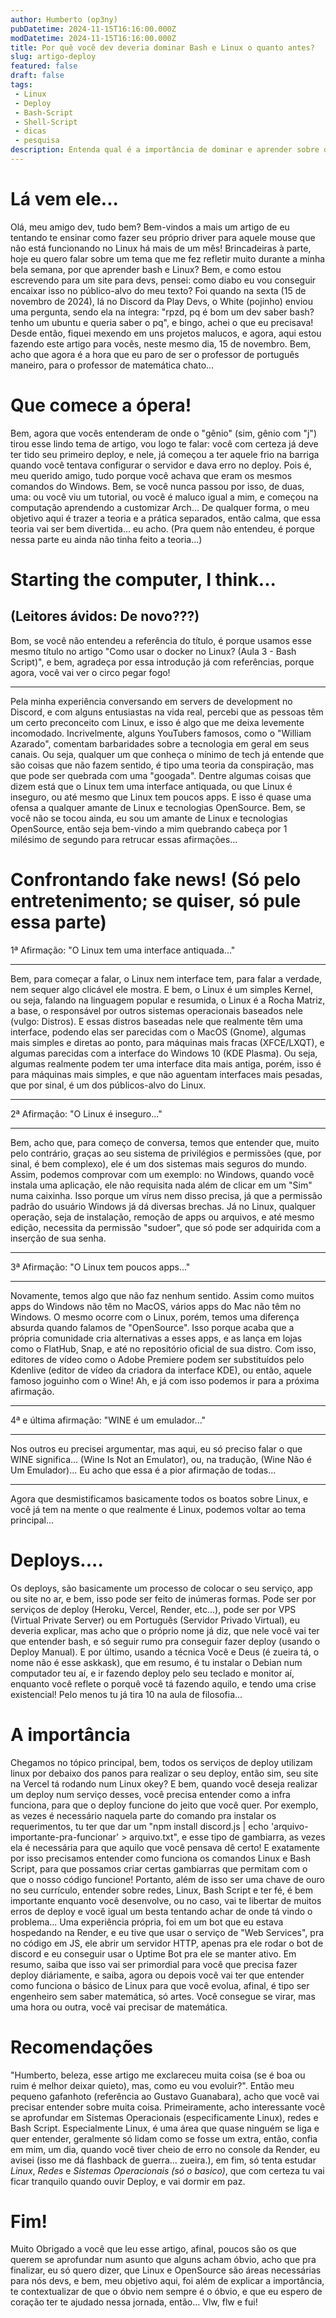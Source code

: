 ```yaml
---
author: Humberto (op3ny)
pubDatetime: 2024-11-15T16:16:00.000Z
modDatetime: 2024-11-15T16:16:00.000Z
title: Por quê você dev deveria dominar Bash e Linux o quanto antes?
slug: artigo-deploy
featured: false
draft: false
tags:
 - Linux
 - Deploy
 - Bash-Script
 - Shell-Script
 - dicas
 - pesquisa
description: Entenda qual é a importância de dominar e aprender sobre duas coisas que estão muito presentes na vida de todos nós, seja nos sites que você acessa, seja nos seus sites.
---
```



# Lá vem ele...

Olá, meu amigo dev, tudo bem? Bem-vindos a mais um artigo de eu tentando te ensinar como fazer seu próprio driver para aquele mouse que não está funcionando no Linux há mais de um mês! Brincadeiras à parte, hoje eu quero falar sobre um tema que me fez refletir muito durante a minha bela semana, por que aprender bash e Linux? Bem, e como estou escrevendo para um site para devs, pensei: como diabo eu vou conseguir encaixar isso no público-alvo do meu texto? Foi quando na sexta (15 de novembro de 2024), lá no Discord da Play Devs, o White (pojinho) enviou uma pergunta, sendo ela na íntegra: "rpzd, pq é bom um dev saber bash? tenho um ubuntu e queria saber o pq", e bingo, achei o que eu precisava! Desde então, fiquei mexendo em uns projetos malucos, e agora, aqui estou fazendo este artigo para vocês, neste mesmo dia, 15 de novembro. Bem, acho que agora é a hora que eu paro de ser o professor de português maneiro, para o professor de matemática chato...  

# Que comece a ópera!  

Bem, agora que vocês entenderam de onde o "gênio" (sim, gênio com "j") tirou esse lindo tema de artigo, vou logo te falar: você com certeza já deve ter tido seu primeiro deploy, e nele, já começou a ter aquele frio na barriga quando você tentava configurar o servidor e dava erro no deploy. Pois é, meu querido amigo, tudo porque você achava que eram os mesmos comandos do Windows. Bem, se você nunca passou por isso, de duas, uma: ou você viu um tutorial, ou você é maluco igual a mim, e começou na computação aprendendo a customizar Arch... De qualquer forma, o meu objetivo aqui é trazer a teoria e a prática separados, então calma, que essa teoria vai ser bem divertida... eu acho. (Pra quem não entendeu, é porque nessa parte eu ainda não tinha feito a teoria...)  

# Starting the computer, I think...  
## (Leitores ávidos: De novo???)  

Bom, se você não entendeu a referência do título, é porque usamos esse mesmo título no artigo "Como usar o docker no Linux? (Aula 3 - Bash Script)", e bem, agradeça por essa introdução já com referências, porque agora, você vai ver o circo pegar fogo!  

---

Pela minha experiência conversando em servers de development no Discord, e com alguns entusiastas na vida real, percebi que as pessoas têm um certo preconceito com Linux, e isso é algo que me deixa levemente incomodado. Incrivelmente, alguns YouTubers famosos, como o "William Azarado", comentam barbaridades sobre a tecnologia em geral em seus canais. Ou seja, qualquer um que conheça o mínimo de tech já entende que são coisas que não fazem sentido, é tipo uma teoria da conspiração, mas que pode ser quebrada com uma "googada". Dentre algumas coisas que dizem está que o Linux tem uma interface antiquada, ou que Linux é inseguro, ou até mesmo que Linux tem poucos apps. E isso é quase uma ofensa a qualquer amante de Linux e tecnologias OpenSource. Bem, se você não se tocou ainda, eu sou um amante de Linux e tecnologias OpenSource, então seja bem-vindo a mim quebrando cabeça por 1 milésimo de segundo para retrucar essas afirmações...  

# Confrontando fake news! (Só pelo entretenimento; se quiser, só pule essa parte)  

1ª Afirmação: "O Linux tem uma interface antiquada..."  

---

Bem, para começar a falar, o Linux nem interface tem, para falar a verdade, nem sequer algo clicável ele mostra. E bem, o Linux é um simples Kernel, ou seja, falando na linguagem popular e resumida, o Linux é a Rocha Matriz, a base, o responsável por outros sistemas operacionais baseados nele (vulgo: Distros). E essas distros baseadas nele que realmente têm uma interface, podendo elas ser parecidas com o MacOS (Gnome), algumas mais simples e diretas ao ponto, para máquinas mais fracas (XFCE/LXQT), e algumas parecidas com a interface do Windows 10 (KDE Plasma). Ou seja, algumas realmente podem ter uma interface dita mais antiga, porém, isso é para máquinas mais simples, e que não aguentam interfaces mais pesadas, que por sinal, é um dos públicos-alvo do Linux.  

---

2ª Afirmação: "O Linux é inseguro..."  

---

Bem, acho que, para começo de conversa, temos que entender que, muito pelo contrário, graças ao seu sistema de privilégios e permissões (que, por sinal, é bem complexo), ele é um dos sistemas mais seguros do mundo. Assim, podemos comprovar com um exemplo: no Windows, quando você instala uma aplicação, ele não requisita nada além de clicar em um "Sim" numa caixinha. Isso porque um vírus nem disso precisa, já que a permissão padrão do usuário Windows já dá diversas brechas. Já no Linux, qualquer operação, seja de instalação, remoção de apps ou arquivos, e até mesmo edição, necessita da permissão "sudoer", que só pode ser adquirida com a inserção de sua senha.  

---

3ª Afirmação: "O Linux tem poucos apps..."  

---

Novamente, temos algo que não faz nenhum sentido. Assim como muitos apps do Windows não têm no MacOS, vários apps do Mac não têm no Windows. O mesmo ocorre com o Linux, porém, temos uma diferença absurda quando falamos de "OpenSource". Isso porque acaba que a própria comunidade cria alternativas a esses apps, e as lança em lojas como o FlatHub, Snap, e até no repositório oficial de sua distro. Com isso, editores de vídeo como o Adobe Premiere podem ser substituídos pelo Kdenlive (editor de vídeo da criadora da interface KDE), ou então, aquele famoso joguinho com o Wine! Ah, e já com isso podemos ir para a próxima afirmação.  

---

4ª e última afirmação: "WINE é um emulador..."  

---

Nos outros eu precisei argumentar, mas aqui, eu só preciso falar o que WINE significa... (Wine Is Not an Emulator), ou, na tradução, (Wine Não é Um Emulador)... Eu acho que essa é a pior afirmação de todas...  

---

Agora que desmistificamos basicamente todos os boatos sobre Linux, e você já tem na mente o que realmente é Linux, podemos voltar ao tema principal...  


# Deploys....

Os deploys, são basicamente um processo de colocar o seu serviço, app ou site no ar, e bem, isso pode ser feito de inúmeras formas. Pode ser por serviços de deploy (Heroku, Vercel, Render, etc...), pode ser por VPS (Virtual Private Server) ou em Português (Servidor Privado Virtual), eu deveria explicar, mas acho que o próprio nome já diz, que nele você vai ter que entender bash, e só seguir rumo pra conseguir fazer deploy (usando o Deploy Manual). E por último, usando a técnica Você e Deus (é zueira tá, o nome não é esse askkask), que em resumo, é tu instalar o Debian num computador teu aí, e ir fazendo deploy pelo seu teclado e monitor aí, enquanto você reflete o porquê você tá fazendo aquilo, e tendo uma crise existencial! Pelo menos tu já tira 10 na aula de filosofia...


# A importância

Chegamos no tópico principal, bem, todos os serviços de deploy utilizam linux por debaixo dos panos para realizar o seu deploy, então sim, seu site na Vercel tá rodando num Linux okey? E bem, quando você deseja realizar um deploy num serviço desses, você precisa entender como a infra funciona, para que o deploy funcione do jeito que você quer. Por exemplo, as vezes é necessário naquela parte do comando pra instalar os requerimentos, tu ter que dar um "npm install discord.js | echo 'arquivo-importante-pra-funcionar' > arquivo.txt", e esse tipo de gambiarra, as vezes ela é necessária para que aquilo que você pensava dê certo! E exatamente por isso precisamos entender como funciona os comandos Linux e Bash Script, para que possamos criar certas gambiarras que permitam com o que o nosso código funcione! Portanto, além de isso ser uma chave de ouro no seu currículo, entender sobre redes, Linux, Bash Script e ter fé, é bem importante enquanto você desenvolve, ou no caso, vai te libertar de muitos erros de deploy e você igual um besta tentando achar de onde tá vindo o problema... Uma experiência própria, foi em um bot que eu estava hospedando na Render, e eu tive que usar o serviço de "Web Services", pra no código em JS, ele abrir um servidor HTTP, apenas pra ele rodar o bot de discord e eu conseguir usar o Uptime Bot pra ele se manter ativo. Em resumo, saiba que isso vai ser primordial para você que precisa fazer deploy diáriamente, e saiba, agora ou depois você vai ter que entender como funciona o básico de Linux para que você evolua, afinal, é tipo ser engenheiro sem saber matemática, só artes. Você consegue se virar, mas uma hora ou outra, você vai precisar de matemática.


# Recomendações

"Humberto, beleza, esse artigo me exclareceu muita coisa (se é boa ou ruim é melhor deixar quieto), mas, como eu vou evoluir?". Então meu pequeno gafanhoto (referência ao Gustavo Guanabara), acho que você vai precisar entender sobre muita coisa. Primeiramente, acho interessante você se aprofundar em Sistemas Operacionais (especificamente Linux), redes e Bash Script. Especialmente Linux, é uma área que quase ninguém se liga e quer entender, geralmente só lidam como se fosse um extra, então, confia em mim, um dia, quando você tiver cheio de erro no console da Render, eu avisei (isso me dá flashback de guerra... zueira.), em fim, só tenta estudar *Linux*, *Redes* e *Sistemas Operacionais (só o basico)*, que com certeza tu vai ficar tranquilo quando ouvir Deploy, e vai dormir em paz.


# Fim!

Muito Obrigado a você que leu esse artigo, afinal, poucos são os que querem se aprofundar num asunto que alguns acham óbvio, acho que pra finalizar, eu só quero dizer, que Linux e OpenSource são áreas necessárias para nós devs, e bem, meu objetivo aqui, foi além de explicar a importância, te contextualizar de que o óbvio nem sempre é o óbvio, e que eu espero de coração ter te ajudado nessa jornada, então... Vlw, flw e fui!
